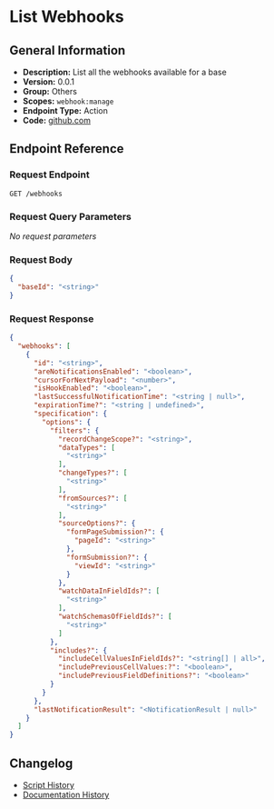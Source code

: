 # List Webhooks

## General Information

- **Description:** List all the webhooks available for a base
- **Version:** 0.0.1
- **Group:** Others
- **Scopes:** `webhook:manage`
- **Endpoint Type:** Action
- **Code:** [github.com](https://github.com/NangoHQ/integration-templates/tree/main/integrations/airtable/actions/list-webhooks.ts)


## Endpoint Reference

### Request Endpoint

`GET /webhooks`

### Request Query Parameters

_No request parameters_

### Request Body

```json
{
  "baseId": "<string>"
}
```

### Request Response

```json
{
  "webhooks": [
    {
      "id": "<string>",
      "areNotificationsEnabled": "<boolean>",
      "cursorForNextPayload": "<number>",
      "isHookEnabled": "<boolean>",
      "lastSuccessfulNotificationTime": "<string | null>",
      "expirationTime?": "<string | undefined>",
      "specification": {
        "options": {
          "filters": {
            "recordChangeScope?": "<string>",
            "dataTypes": [
              "<string>"
            ],
            "changeTypes?": [
              "<string>"
            ],
            "fromSources?": [
              "<string>"
            ],
            "sourceOptions?": {
              "formPageSubmission?": {
                "pageId": "<string>"
              },
              "formSubmission?": {
                "viewId": "<string>"
              }
            },
            "watchDataInFieldIds?": [
              "<string>"
            ],
            "watchSchemasOfFieldIds?": [
              "<string>"
            ]
          },
          "includes?": {
            "includeCellValuesInFieldIds?": "<string[] | all>",
            "includePreviousCellValues:?": "<boolean>",
            "includePreviousFieldDefinitions?": "<boolean>"
          }
        }
      },
      "lastNotificationResult": "<NotificationResult | null>"
    }
  ]
}
```

## Changelog

- [Script History](https://github.com/NangoHQ/integration-templates/commits/main/integrations/airtable/actions/list-webhooks.ts)
- [Documentation History](https://github.com/NangoHQ/integration-templates/commits/main/integrations/airtable/actions/list-webhooks.md)

<!-- END  GENERATED CONTENT -->

